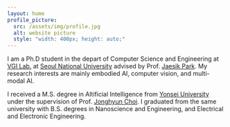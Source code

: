 ```yaml
---
layout: home
profile_picture:
  src: /assets/img/profile.jpg
  alt: website picture
  style: "width: 400px; height: auto;"
---
```


<p>
  I am a Ph.D student in the depart of Computer Science and Engineering at <a href="https://jaesik.info/lab">VGI Lab.</a> at <a href="https://www.snu.ac.kr/">Seoul National University</a> advised by Prof. <a href="https://jaesik.info/">Jaesik Park</a>. My research interests are mainly embodied AI, computer vision, and multi-modal AI.
</p>

<p>
  I received a M.S. degree in Altificial Intelligence from <a href="https://www.yonsei.ac.kr/sc/index.jsp">Yonsei University</a> under the supervision of Prof. <a href="https://ppolon.github.io/">Jonghyun Choi</a>. I graduated from the same university with B.S. degrees in Nanoscience and Engineering, and Electrical and Electronic Engineering.
</p>
